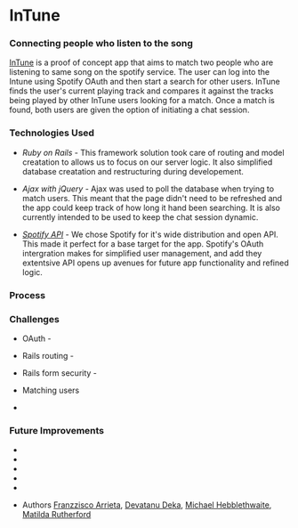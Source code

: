 # InTune 

### Connecting people who listen to the song

[InTune](https://intuned.herokuapp.com/) is a proof of concept app that aims to match two people who are listening to same song on the spotify service.  The user can log into the Intune using Spotify OAuth and then start a search for other users.  InTune finds the user's current playing track and compares it against the tracks being played by other InTune users looking for a match.  Once a match is found, both users are given the option of initiating a chat session.  

### Technologies Used
* *Ruby on Rails* - 
This framework solution took care of routing and model creatation to allows us to focus on our server logic.  It also simplified database creatation and restructuring during developement.   

* *Ajax with jQuery* - Ajax was used to poll the database when trying to match users. This meant that the page didn't need to be refreshed and the app could keep track of how long it hand been searching. It is also currently intended to be used to keep the chat session dynamic. 

* [*Spotify API*](https://beta.developer.spotify.com) - We chose Spotify for it's wide distribution and open API.  This made it perfect for a base target for the app. Spotify's OAuth intergration makes for simplified user management, and add they extentsive API opens up avenues for future app functionality and refined logic.


### Process



### Challenges
* OAuth - 

* Rails routing -

* Rails form security -

* Matching users

* 


### Future Improvements
 * 
 * 
 * 
 * 
 * 

* Authors 
[Franzzisco Arrieta](https://github.com/Franzzisco), [Devatanu Deka](https://github.com/devadeka), [Michael Hebblethwaite](https://github.com/michebble), [Matilda Rutherford](https://github.com/matilda26)
